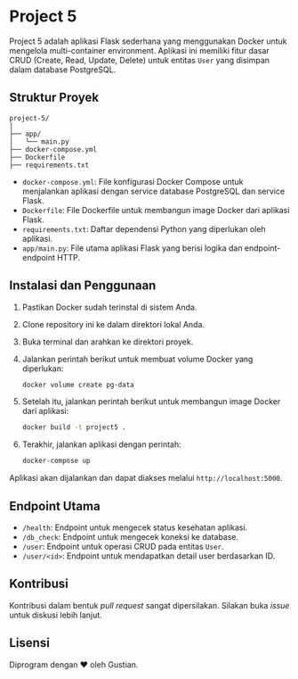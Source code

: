 # Project 5

Project 5 adalah aplikasi Flask sederhana yang menggunakan Docker untuk mengelola multi-container environment. Aplikasi ini memiliki fitur dasar CRUD (Create, Read, Update, Delete) untuk entitas `User` yang disimpan dalam database PostgreSQL.

## Struktur Proyek

```
project-5/
│
├── app/
│   └── main.py
├── docker-compose.yml
├── Dockerfile
├── requirements.txt

```

- `docker-compose.yml`: File konfigurasi Docker Compose untuk menjalankan aplikasi dengan service database PostgreSQL dan service Flask.
- `Dockerfile`: File Dockerfile untuk membangun image Docker dari aplikasi Flask.
- `requirements.txt`: Daftar dependensi Python yang diperlukan oleh aplikasi.
- `app/main.py`: File utama aplikasi Flask yang berisi logika dan endpoint-endpoint HTTP.

## Instalasi dan Penggunaan

1. Pastikan Docker sudah terinstal di sistem Anda.
2. Clone repository ini ke dalam direktori lokal Anda.
3. Buka terminal dan arahkan ke direktori proyek.
4. Jalankan perintah berikut untuk membuat volume Docker yang diperlukan:

    ```bash
    docker volume create pg-data
    ```

5. Setelah itu, jalankan perintah berikut untuk membangun image Docker dari aplikasi:

    ```bash
    docker build -t project5 .
    ```

6. Terakhir, jalankan aplikasi dengan perintah:

    ```bash
    docker-compose up
    ```

Aplikasi akan dijalankan dan dapat diakses melalui `http://localhost:5000`.

## Endpoint Utama

- `/health`: Endpoint untuk mengecek status kesehatan aplikasi.
- `/db_check`: Endpoint untuk mengecek koneksi ke database.
- `/user`: Endpoint untuk operasi CRUD pada entitas `User`.
- `/user/<id>`: Endpoint untuk mendapatkan detail user berdasarkan ID.

## Kontribusi

Kontribusi dalam bentuk _pull request_ sangat dipersilakan. Silakan buka _issue_ untuk diskusi lebih lanjut.

## Lisensi

Diprogram dengan ❤️ oleh Gustian.
